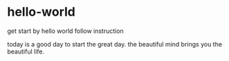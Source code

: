 # hello-world
get start by hello world follow instruction

today is a good day to start the great day.
the beautiful mind brings you the beautiful life.

